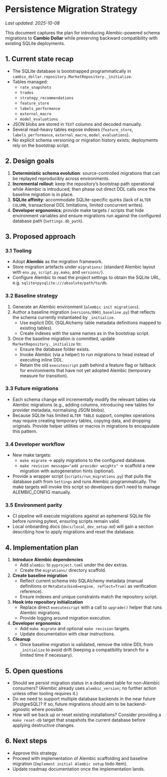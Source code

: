 # Persistence Migration Strategy

_Last updated: 2025-10-08_

This document captures the plan for introducing Alembic-powered schema migrations to **Cambio Dollar** while preserving backward compatibility with existing SQLite deployments.

## 1. Current state recap

- The SQLite database is bootstrapped programmatically in `cambio_dollar.repository.MarketRepository._initialize`.
- Tables managed:
  - `rate_snapshots`
  - `trades`
  - `strategy_recommendations`
  - `feature_store`
  - `labels_performance`
  - `external_macro`
  - `model_evaluations`
- JSON blobs are stored in `TEXT` columns and decoded manually.
- Several read-heavy tables expose indexes (`feature_store`, `labels_performance`, `external_macro`, `model_evaluations`).
- No explicit schema versioning or migration history exists; deployments rely on the bootstrap script.

## 2. Design goals

1. **Deterministic schema evolution**: source-controlled migrations that can be replayed reproducibly across environments.
2. **Incremental rollout**: keep the repository’s bootstrap path operational while Alembic is introduced, then phase out direct DDL calls once the baseline migration is in place.
3. **SQLite affinity**: accommodate SQLite-specific quirks (lack of `ALTER COLUMN`, transactional DDL limitations, limited concurrent writes).
4. **Developer ergonomics**: provide make targets / scripts that hide environment variables and ensure migrations run against the configured database path (`Settings.db_path`).

## 3. Proposed approach

### 3.1 Tooling

- Adopt **Alembic** as the migration framework.
- Store migration artefacts under `migrations/` (standard Alembic layout with `env.py`, `script.py.mako`, and `versions/`).
- Configure Alembic to read the project settings to obtain the SQLite URL, e.g. `sqlite+pysqlite:///absolute/path/to/db`.

### 3.2 Baseline strategy

1. Generate an Alembic environment (`alembic init migrations`).
2. Author a baseline migration (`versions/0001_baseline.py`) that reflects the schema currently instantiated by `_initialize`.
   - Use explicit DDL (SQLAlchemy table metadata definitions mapped to existing tables).
   - Create indexes with the same names as in the bootstrap script.
3. Once the baseline migration is committed, update `MarketRepository._initialize` to:
   - Ensure the database folder exists.
   - Invoke Alembic (via a helper) to run migrations to head instead of executing inline DDL.
   - Retain the old `executescript` path behind a feature flag or fallback for environments that have not yet adopted Alembic (temporary measure for transition).

### 3.3 Future migrations

- Each schema change will incrementally modify the relevant tables via Alembic migrations (e.g., adding columns, introducing new tables for provider metadata, normalising JSON blobs).
- Because SQLite has limited `ALTER TABLE` support, complex operations may require creating temporary tables, copying data, and dropping originals. Provide helper utilities or macros in migrations to encapsulate this pattern.

### 3.4 Developer workflow

- New make targets:
  - `make migrate` → apply migrations to the configured database.
  - `make revision message="add provider weights"` → scaffold a new migration with autogeneration hints (optional).
- Provide a wrapper script (`scripts/run_migrations.py`) that pulls the database path from `Settings` and runs Alembic programmatically. The make targets will invoke this script so developers don’t need to manage ALEMBIC_CONFIG manually.

### 3.5 Environment parity

- CI pipeline will execute migrations against an ephemeral SQLite file before running pytest, ensuring scripts remain valid.
- Local onboarding docs (`docs/local_dev_setup.md`) will gain a section describing how to apply migrations and reset the database.

## 4. Implementation plan

1. **Introduce Alembic dependencies**
   - Add `alembic` to `pyproject.toml` under the dev extras.
   - Create the `migrations/` directory scaffold.
2. **Create baseline migration**
   - Reflect current schema into SQLAlchemy metadata (manual definitions or `MetaData(bind=engine, reflect=True)` as verification reference).
   - Ensure indexes and unique constraints match the repository script.
3. **Hook into repository initialization**
   - Replace direct `executescript` with a call to `upgrade()` helper that runs Alembic migrations.
   - Provide logging around migration execution.
4. **Developer ergonomics**
   - Add `make migrate` and optional `make revision` targets.
   - Update documentation with clear instructions.
5. **Cleanup**
   - Once baseline migration is validated, remove the inline DDL from `_initialize` to avoid drift (keeping a compatibility branch for a limited time if necessary).

## 5. Open questions

- Should we persist migration status in a dedicated table for non-Alembic consumers? (Alembic already uses `alembic_version`; no further action unless other tooling requires it.)
- Do we need to support multiple database backends in the near future (PostgreSQL)? If so, future migrations should aim to be backend-agnostic where possible.
- How will we back up or reset existing installations? Consider providing a `make reset-db` target that snapshots the current database before applying destructive changes.

## 6. Next steps

- Approve this strategy.
- Proceed with implementation of Alembic scaffolding and baseline migration (`Implement initial Alembic setup` todo item).
- Update roadmap documentation once the implementation lands.
